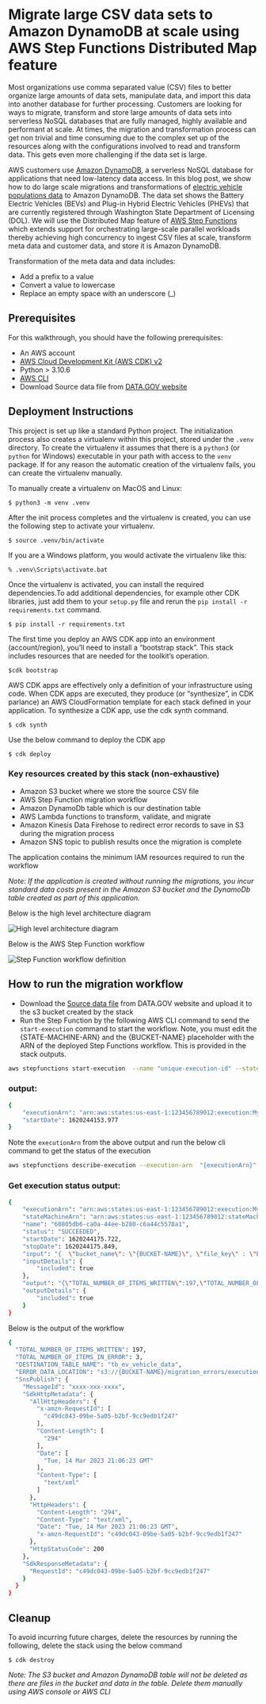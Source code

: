 # Migrate large CSV data sets to Amazon DynamoDB at scale using AWS Step Functions Distributed Map feature
Most organizations use comma separated value (CSV) files to better organize large amounts of data sets, manipulate data, and import this data into another database for further processing. Customers are looking for ways to migrate, transform and store large amounts of data sets into serverless NoSQL databases that are fully managed, highly available and performant at scale. At times, the migration and transformation process can get non trivial and time consuming due to the complex set up of the resources along with the configurations involved to read and transform data. This gets even more challenging if the data set is large.

AWS customers use [Amazon DynamoDB](https://aws.amazon.com/dynamodb/), a serverless NoSQL database for applications that need low-latency data access. In this blog post, we show how to do large scale migrations and transformations of  [electric vehicle populations data](https://catalog.data.gov/dataset/electric-vehicle-population-data) to Amazon DynamoDB. The data set shows the Battery Electric Vehicles (BEVs) and Plug-in Hybrid Electric Vehicles (PHEVs) that are currently registered through Washington State Department of Licensing (DOL). We will use the Distributed Map feature of [AWS Step Functions](https://aws.amazon.com/step-functions/) which extends support for orchestrating large-scale parallel workloads thereby achieving high concurrency to ingest CSV files at scale, transform meta data and customer data, and store it is Amazon DynamoDB.


Transformation of the meta data and data includes:
- Add a prefix to a value
- Convert a value to lowercase
- Replace an empty space with an underscore (_)



## Prerequisites
For this walkthrough, you should have the following prerequisites: 
- An AWS account
- [AWS Cloud Development Kit (AWS CDK) v2](https://docs.aws.amazon.com/cdk/v2/guide/getting_started.html)
- Python > 3.10.6
- [AWS CLI](https://docs.aws.amazon.com/cli/latest/userguide/cli-chap-getting-started.html)
- Download Source data file from [DATA.GOV website](https://data.wa.gov/api/views/f6w7-q2d2/rows.csv?accessType=DOWNLOAD)



## Deployment Instructions

This project is set up like a standard Python project.  The initialization
process also creates a virtualenv within this project, stored under the `.venv`
directory.  To create the virtualenv it assumes that there is a `python3`
(or `python` for Windows) executable in your path with access to the `venv`
package. If for any reason the automatic creation of the virtualenv fails,
you can create the virtualenv manually.

To manually create a virtualenv on MacOS and Linux:

```
$ python3 -m venv .venv
```

After the init process completes and the virtualenv is created, you can use the following
step to activate your virtualenv.

```
$ source .venv/bin/activate
```

If you are a Windows platform, you would activate the virtualenv like this:

```
% .venv\Scripts\activate.bat
```

Once the virtualenv is activated, you can install the required dependencies.To add additional dependencies, for example other CDK libraries, just add
them to your `setup.py` file and rerun the `pip install -r requirements.txt`
command.
```
$ pip install -r requirements.txt
```

The first time you deploy an AWS CDK app into an environment (account/region), you’ll need to install a “bootstrap stack”. 
This stack includes resources that are needed for the toolkit’s operation.
```
$cdk bootstrap
```

AWS CDK apps are effectively only a definition of your infrastructure using code. 
When CDK apps are executed, they produce (or “synthesize”, in CDK parlance) an AWS CloudFormation template for each stack defined in your application. 
To synthesize a CDK app, use the cdk synth command.
```
$ cdk synth
```

Use the below command to deploy the CDK app
```
$ cdk deploy
```

### Key resources created by this stack (non-exhaustive)
- Amazon S3 bucket where we store the source CSV file
- AWS Step Function migration workflow
- Amazon DynamoDb table which is our destination table
- AWS Lambda functions to transform, validate,  and migrate
- Amazon Kinesis Data Firehose to redirect error records to save in S3 during the migration process
- Amazon SNS topic to publish results once the migration is complete

The application contains the minimum IAM resources required to run the workflow

*Note: If the application is created without running the migrations, you incur standard data costs present in the Amazon S3 bucket and the 
DynamoDb table created as part of this application.*

Below is the high level architecture diagram

![High level architecture diagram](./images/high_level_architecture.png)

Below is the AWS Step Function workflow

![Step Function workflow definition](./images/stepfunctions_graph.png)

## How to run the migration workflow
- Download the [Source data file](https://data.wa.gov/api/views/f6w7-q2d2/rows.csv?accessType=DOWNLOAD) from DATA.GOV website and 
upload it to the s3 bucket created by the stack
- Run the Step Function by the following AWS CLI command to send the `start-execution` command to start the workflow. 
Note, you must edit the {STATE-MACHINE-ARN} and the {BUCKET-NAME} placeholder with the ARN of the deployed Step Functions workflow. This is provided in the stack outputs.
```bash
aws stepfunctions start-execution  --name "unique-execution-id" --state-machine-arn "{STATE-MACHINE-ARN}" --input "{  \"bucket_name\": \"{BUCKET-NAME}\", \"file_key\" : \"Electric_Vehicle_Population_Data.csv\"}"
```
### output:

```bash
{
    "executionArn": "arn:aws:states:us-east-1:123456789012:execution:MyStateMachine-LIXV3ls6HtnY:test",
    "startDate": 1620244153.977
}
```

Note the `executionArn` from the above output and run the below cli command to get the status of the execution

```bash
aws stepfunctions describe-execution --execution-arn  "{executionArn}"
```

### Get execution status output:

```bash
{
    "executionArn": "arn:aws:states:us-east-1:123456789012:execution:MyStateMachine-LIXV3ls6HtnY:test",
    "stateMachineArn": "arn:aws:states:us-east-1:123456789012:stateMachine:MyStateMachine-LIXV3lsV8tnY",
    "name": "60805db6-ca0a-44ee-b280-c6a44c5578a1",
    "status": "SUCCEEDED",
    "startDate": 1620244175.722,
    "stopDate": 1620244175.849,
    "input": "{  \"bucket_name\": \"{BUCKET-NAME}\", \"file_key\" : \"Electric_Vehicle_Population_Data.csv\"}",
    "inputDetails": {
        "included": true
    },
    "output": "{\"TOTAL_NUMBER_OF_ITEMS_WRITTEN\":197,\"TOTAL_NUMBER_OF_ITEMS_IN_ERROR\":3,\"DESTINATION_TABLE_NAME\":\"tb_ev_vehicle_data\",\"ERROR_DATA_LOCATION\":\"s3://{BUCKET-NAME}/migration_errors/execution_name=unique-execution-id\",\"SnsPublish\":{\"MessageId\":\"c2263c23-accc-5d7f-8385-60a948c3253d\",\"SdkHttpMetadata\":{\"AllHttpHeaders\":{\"x-amzn-RequestId\":[\"c49dc043-09be-5a05-b2bf-9cc9edb1f247\"],\"Content-Length\":[\"294\"],\"Date\":[\"Tue, 14 Mar 2023 21:06:23 GMT\"],\"Content-Type\":[\"text/xml\"]},\"HttpHeaders\":{\"Content-Length\":\"294\",\"Content-Type\":\"text/xml\",\"Date\":\"Tue, 14 Mar 2023 21:06:23 GMT\",\"x-amzn-RequestId\":\"c49dc043-09be-5a05-b2bf-9cc9edb1f247\"},\"HttpStatusCode\":200},\"SdkResponseMetadata\":{\"RequestId\":\"c49dc043-09be-5a05-b2bf-9cc9edb1f247\"}}}",
    "outputDetails": {
        "included": true
    }
}
```

Below is the output of the workflow

```bash
{
  "TOTAL_NUMBER_OF_ITEMS_WRITTEN": 197,
  "TOTAL_NUMBER_OF_ITEMS_IN_ERROR": 3,
  "DESTINATION_TABLE_NAME": "tb_ev_vehicle_data",
  "ERROR_DATA_LOCATION": "s3://{BUCKET-NAME}/migration_errors/execution_name=unique-execution-id",
  "SnsPublish": {
    "MessageId": "xxxx-xxx-xxxx",
    "SdkHttpMetadata": {
      "AllHttpHeaders": {
        "x-amzn-RequestId": [
          "c49dc043-09be-5a05-b2bf-9cc9edb1f247"
        ],
        "Content-Length": [
          "294"
        ],
        "Date": [
          "Tue, 14 Mar 2023 21:06:23 GMT"
        ],
        "Content-Type": [
          "text/xml"
        ]
      },
      "HttpHeaders": {
        "Content-Length": "294",
        "Content-Type": "text/xml",
        "Date": "Tue, 14 Mar 2023 21:06:23 GMT",
        "x-amzn-RequestId": "c49dc043-09be-5a05-b2bf-9cc9edb1f247"
      },
      "HttpStatusCode": 200
    },
    "SdkResponseMetadata": {
      "RequestId": "c49dc043-09be-5a05-b2bf-9cc9edb1f247"
    }
  }
}
```


## Cleanup
 
To avoid incurring future charges, delete the resources by running the following, delete the stack using the below command
```
$ cdk destroy
```
*Note: The S3 bucket and Amazon DynamoDB table will not be deleted as there are files in the bucket and data in the table. Delete them manually using AWS console or AWS CLI*